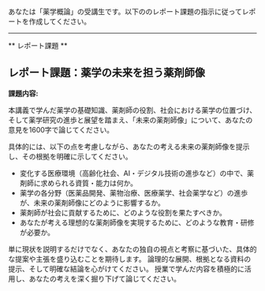 あなたは「薬学概論」の受講生です。以下ののレポート課題の指示に従ってレポートを作成してください。

---------------------------------------
** レポート課題 **

## レポート課題：薬学の未来を担う薬剤師像

**課題内容:**

本講義で学んだ薬学の基礎知識、薬剤師の役割、社会における薬学の位置づけ、そして薬学研究の進歩と展望を踏まえ、「未来の薬剤師像」について、あなたの意見を1600字で論じてください。

具体的には、以下の点を考慮しながら、あなたの考える未来の薬剤師像を提示し、その根拠を明確に示してください。

* 変化する医療環境（高齢化社会、AI・デジタル技術の進歩など）の中で、薬剤師に求められる資質・能力は何か。
* 薬学の各分野（医薬品開発、薬物治療、医療薬学、社会薬学など）の進歩が、未来の薬剤師像にどのように影響するか。
* 薬剤師が社会に貢献するために、どのような役割を果たすべきか。
* あなたが考える理想的な薬剤師像を実現するために、どのような教育・研修が必要か。

単に現状を説明するだけでなく、あなたの独自の視点と考察に基づいた、具体的な提案や主張を盛り込むことを期待します。  論理的な展開、根拠となる資料の提示、そして明確な結論を心がけてください。  授業で学んだ内容を積極的に活用し、あなたの考えを深く掘り下げて論じてください。
